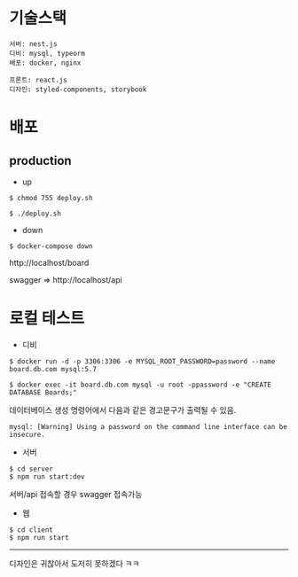 # 기술스택

```
서버: nest.js
디비: mysql, typeorm
배포: docker, nginx

프론트: react.js
디자인: styled-components, storybook
```

# 배포

## production

* up

```
$ chmod 755 deploy.sh

$ ./deploy.sh
```

* down

```
$ docker-compose down
```

http://localhost/board

swagger => http://localhost/api

# 로컬 테스트

* 디비

```
$ docker run -d -p 3306:3306 -e MYSQL_ROOT_PASSWORD=password --name board.db.com mysql:5.7

$ docker exec -it board.db.com mysql -u root -ppassword -e "CREATE DATABASE Boards;"
```

데이터베이스 생성 명령어에서 다음과 같은 경고문구가 출력될 수 있음.

```
mysql: [Warning] Using a password on the command line interface can be insecure.
```

* 서버

```
$ cd server 
$ npm run start:dev
```

서버/api 접속할 경우 swagger 접속가능

* 웹

```
$ cd client 
$ npm run start
```



---

디자인은 귀찮아서 도저히 못하겠다 ㅋㅋ